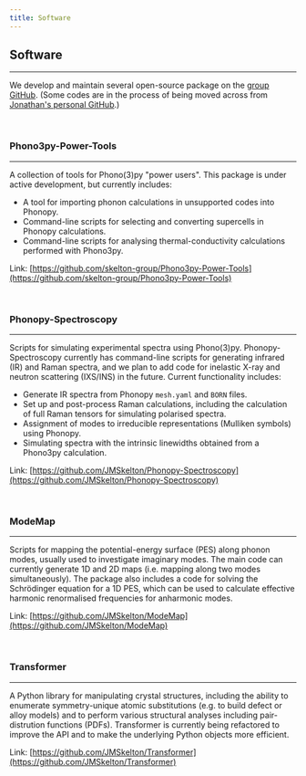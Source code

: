 ```yaml
---
title: Software
---
```


## Software
----------

We develop and maintain several open-source package on the [group GitHub](https://github.com/skelton-group).
(Some codes are in the process of being moved across from [Jonathan's personal GitHub](https://github.com/JMSkelton).)

<br>

### Phono3py-Power-Tools
----------

A collection of tools for Phono(3)py "power users".
This package is under active development, but currently includes:

* A tool for importing phonon calculations in unsupported codes into Phonopy.
* Command-line scripts for selecting and converting supercells in Phonopy calculations.
* Command-line scripts for analysing thermal-conductivity calculations performed with Phono3py.

Link: [https://github.com/skelton-group/Phono3py-Power-Tools](https://github.com/skelton-group/Phono3py-Power-Tools)

<br>

### Phonopy-Spectroscopy
----------

Scripts for simulating experimental spectra using Phono(3)py.
Phonopy-Spectroscopy currently has command-line scripts for generating infrared (IR) and Raman spectra, and we plan to add code for inelastic X-ray and neutron scattering (IXS/INS) in the future.
Current functionality includes:

* Generate IR spectra from Phonopy `mesh.yaml` and `BORN` files.
* Set up and post-process Raman calculations, including the calculation of full Raman tensors for simulating polarised spectra.
* Assignment of modes to irreducible representations (Mulliken symbols) using Phonopy.
* Simulating spectra with the intrinsic linewidths obtained from a Phono3py calculation.

Link: [https://github.com/JMSkelton/Phonopy-Spectroscopy](https://github.com/JMSkelton/Phonopy-Spectroscopy)

<br>

### ModeMap
----------

Scripts for mapping the potential-energy surface (PES) along phonon modes, usually used to investigate imaginary modes.
The main code can currently generate 1D and 2D maps (i.e. mapping along two modes simultaneously).
The package also includes a code for solving the Schr&ouml;dinger equation for a 1D PES, which can be used to calculate effective harmonic renormalised frequencies for anharmonic modes.

Link: [https://github.com/JMSkelton/ModeMap](https://github.com/JMSkelton/ModeMap)

<br>

### Transformer
----------

A Python library for manipulating crystal structures, including the ability to enumerate symmetry-unique atomic substitutions (e.g. to build defect or alloy models) and to perform various structural analyses including pair-distrution functions (PDFs).
Transformer is currently being refactored to improve the API and to make the underlying Python objects more efficient.

Link: [https://github.com/JMSkelton/Transformer](https://github.com/JMSkelton/Transformer)

<br>
